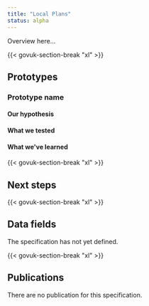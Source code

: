 ```yaml
---
title: "Local Plans"
status: alpha
---
```


Overview here...

{{< govuk-section-break "xl" >}}

## Prototypes

### Prototype name

#### Our hypothesis


#### What we tested


#### What we've learned

{{< govuk-section-break "xl" >}}

## Next steps

{{< govuk-section-break "xl" >}}

## Data fields

The specification has not yet defined.

{{< govuk-section-break "xl" >}}

## Publications

There are no publication for this specification.